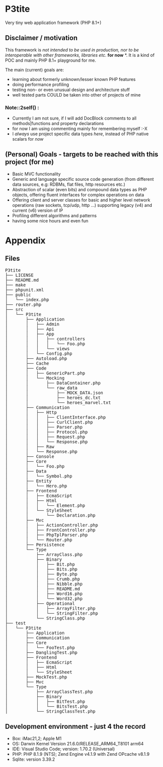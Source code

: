 # P3tite
Very tiny web application framework (PHP 8.1+)

## Disclaimer / motivation 

This framework is _not_ *intended to be used in production, nor to be interoperable with other frameworks, libraries etc.* **for now** *.
It is a kind of POC and mainly PHP 8.1+ playground for me. 

The main (current) goals are: 

- learning about formerly unknown/lesser known PHP features
- doing performance profiling
- testing non- or even unusual design and architecture stuff
- well tested parts COULD be taken into other of projects of mine  

### Note::2self() : 
- Currently I am not sure, if I will add DocBlock comments to all methods|functions and property declarations
- for now I am using commenting mainly for remembering myself :-X
- I *always* use project specific data types *here*, instead of PHP native scalars for *now* 

## (Personal) Goals - targets to be reached with this project (for me)

 - Basic MVC functionality
 - Generic and language specific source code generation (from different data sources, e.g: RDBMs, flat files, http resources etc.)
 - Abstraction of scalar (even bits) and compound data types as PHP objects, offering fluent interfaces for complex operations on data
 - Offering client and server classes for basic and higher level network operations (raw sockets, tcp/udp, http ...) supporting legacy (v4) and current (v6) version of IP
 - Profiling different algorithms and patterns
 - having some nice hours and even fun  

# Appendix

## Files

<pre>
P3tite
├── LICENSE
├── README.md
├── make
├── phpunit.xml
├── public
│   └── index.php
├── router.php
├── src
│   └── P3tite
│       ├── Application
│       │   ├── Admin
│       │   ├── Api
│       │   ├── App
│       │   │   ├── controllers
│       │   │   │   └── Foo.php
│       │   │   └── views
│       │   └── Config.php
│       ├── Autoload.php
│       ├── Cache
│       ├── Code
│       │   ├── GenericPart.php
│       │   └── Mocking
│       │       ├── DataContainer.php
│       │       └── raw_data
│       │           ├── MOCK_DATA.json
│       │           ├── heroes_dc.txt
│       │           └── heroes_marvel.txt
│       ├── Communication
│       │   ├── Http
│       │   │   ├── ClientInterface.php
│       │   │   ├── CurlClient.php
│       │   │   ├── Parser.php
│       │   │   ├── Protocol.php
│       │   │   ├── Request.php
│       │   │   └── Response.php
│       │   ├── Raw
│       │   └── Response.php
│       ├── Console
│       ├── Core
│       │   └── Foo.php
│       ├── Data
│       │   └── Symbol.php
│       ├── Entity
│       │   └── Hero.php
│       ├── Frontend
│       │   ├── EcmaScript
│       │   ├── Html
│       │   │   └── Element.php
│       │   └── StyleSheet
│       │       └── Declaration.php
│       ├── Mvc
│       │   ├── ActionController.php
│       │   ├── FrontController.php
│       │   ├── PhpTplParser.php
│       │   └── Router.php
│       ├── Persistence
│       └── Type
│           ├── ArrayClass.php
│           ├── Binary
│           │   ├── Bit.php
│           │   ├── Bits.php
│           │   ├── Byte.php
│           │   ├── Crumb.php
│           │   ├── Nibble.php
│           │   ├── README.md
│           │   ├── Word16.php
│           │   └── Word32.php
│           ├── Operational
│           │   ├── ArrayFilter.php
│           │   └── StringFilter.php
│           └── StringClass.php
├── test
│   └── P3tite
│       ├── Application
│       ├── Communication
│       ├── Core
│       │   └── FooTest.php
│       ├── DanglingTest.php
│       ├── Frontend
│       │   ├── EcmaScript
│       │   ├── Html
│       │   └── StyleSheet
│       ├── MockTest.php
│       ├── Mvc
│       └── Type
│           ├── ArrayClassTest.php
│           ├── Binary
│           │   ├── BitTest.php
│           │   └── BitsTest.php
│           └── StringClassTest.php
</pre>

## Development environment - just 4 the record

 - Box: iMac21,2; Apple M1
 - OS: Darwin Kernel Version 21.6.0/RELEASE_ARM64_T8101 arm64
 - IDE: Visual Studio Code; version: 1.70.2 (Universal)
 - PHP: PHP 8.1.9 (NTS); Zend Engine v4.1.9 with Zend OPcache v8.1.9
 - Sqlite: version 3.39.2

